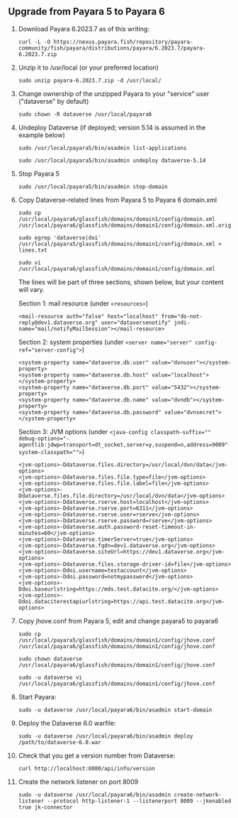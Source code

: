 ## Upgrade from Payara 5 to Payara 6

1. Download Payara 6.2023.7 as of this writing:

   `curl -L -O https://nexus.payara.fish/repository/payara-community/fish/payara/distributions/payara/6.2023.7/payara-6.2023.7.zip`

1. Unzip it to /usr/local (or your preferred location)

   `sudo unzip payara-6.2023.7.zip -d /usr/local/`

1. Change ownership of the unzipped Payara to your "service" user ("dataverse" by default)

   `sudo chown -R dataverse /usr/local/payara6`

1. Undeploy Dataverse (if deployed; version 5.14 is assumed in the example below)

   `sudo /usr/local/payara5/bin/asadmin list-applications`

   `sudo /usr/local/payara5/bin/asadmin undeploy dataverse-5.14`

1. Stop Payara 5

   `sudo /usr/local/payara5/bin/asadmin stop-domain`

1. Copy Dataverse-related lines from Payara 5 to Payara 6 domain.xml

   `sudo cp /usr/local/payara6/glassfish/domains/domain1/config/domain.xml /usr/local/payara6/glassfish/domains/domain1/config/domain.xml.orig`

   `sudo egrep 'dataverse|doi' /usr/local/payara5/glassfish/domains/domain1/config/domain.xml > lines.txt`

   `sudo vi /usr/local/payara6/glassfish/domains/domain1/config/domain.xml`

   The lines will be part of three sections, shown below, but your content will vary.
   
   Section 1: mail resource (under `<resources>`)

   ```
   <mail-resource auth="false" host="localhost" from="do-not-reply@dev1.dataverse.org" user="dataversenotify" jndi-name="mail/notifyMailSession"></mail-resource>
   ```

   Section 2: system properties (under `<server name="server" config-ref="server-config">`)
    
   ```
   <system-property name="dataverse.db.user" value="dvnuser"></system-property>
   <system-property name="dataverse.db.host" value="localhost"></system-property>
   <system-property name="dataverse.db.port" value="5432"></system-property>
   <system-property name="dataverse.db.name" value="dvndb"></system-property>
   <system-property name="dataverse.db.password" value="dvnsecret"></system-property>
   ```

   Section 3: JVM options (under `<java-config classpath-suffix="" debug-options="-agentlib:jdwp=transport=dt_socket,server=y,suspend=n,address=9009" system-classpath="">`)

   ```
   <jvm-options>-Ddataverse.files.directory=/usr/local/dvn/data</jvm-options>
   <jvm-options>-Ddataverse.files.file.type=file</jvm-options>
   <jvm-options>-Ddataverse.files.file.label=file</jvm-options>
   <jvm-options>-Ddataverse.files.file.directory=/usr/local/dvn/data</jvm-options>
   <jvm-options>-Ddataverse.rserve.host=localhost</jvm-options>
   <jvm-options>-Ddataverse.rserve.port=6311</jvm-options>
   <jvm-options>-Ddataverse.rserve.user=rserve</jvm-options>
   <jvm-options>-Ddataverse.rserve.password=rserve</jvm-options>
   <jvm-options>-Ddataverse.auth.password-reset-timeout-in-minutes=60</jvm-options>
   <jvm-options>-Ddataverse.timerServer=true</jvm-options>
   <jvm-options>-Ddataverse.fqdn=dev1.dataverse.org</jvm-options>
   <jvm-options>-Ddataverse.siteUrl=https://dev1.dataverse.org</jvm-options>
   <jvm-options>-Ddataverse.files.storage-driver-id=file</jvm-options>
   <jvm-options>-Ddoi.username=testaccount</jvm-options>
   <jvm-options>-Ddoi.password=notmypassword</jvm-options>
   <jvm-options>-Ddoi.baseurlstring=https://mds.test.datacite.org/</jvm-options>
   <jvm-options>-Ddoi.dataciterestapiurlstring=https://api.test.datacite.org</jvm-options>
   ```

1. Copy jhove.conf from Payara 5, edit and change payara5 to payara6

   `sudo cp /usr/local/payara5/glassfish/domains/domain1/config/jhove.conf /usr/local/payara6/glassfish/domains/domain1/config/jhove.conf`

   `sudo chown dataverse /usr/local/payara6/glassfish/domains/domain1/config/jhove.conf`

   `sudo -u dataverse vi /usr/local/payara6/glassfish/domains/domain1/config/jhove.conf`

1. Start Payara:

   `sudo -u dataverse /usr/local/payara6/bin/asadmin start-domain`

1. Deploy the Dataverse 6.0 warfile:

   `sudo -u dataverse /usr/local/payara6/bin/asadmin deploy /path/to/dataverse-6.0.war`

1. Check that you get a version number from Dataverse:

   `curl http://localhost:8080/api/info/version`

1. Create the network listener on port 8009

   `sudo -u dataverse /usr/local/payara6/bin/asadmin create-network-listener --protocol http-listener-1 --listenerport 8009 --jkenabled true jk-connector`